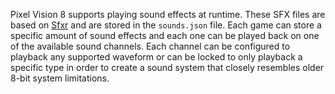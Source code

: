 Pixel Vision 8 supports playing sound effects at runtime. These SFX files are based on [Sfxr](http://www.drpetter.se/project_sfxr.html) and are stored in the `sounds.json` file. Each game can store a specific amount of sound effects and each one can be played back on one of the available sound channels. Each channel can be configured to playback any supported waveform or can be locked to only playback a specific type in order to create a sound system that closely resembles older 8-bit system limitations.

